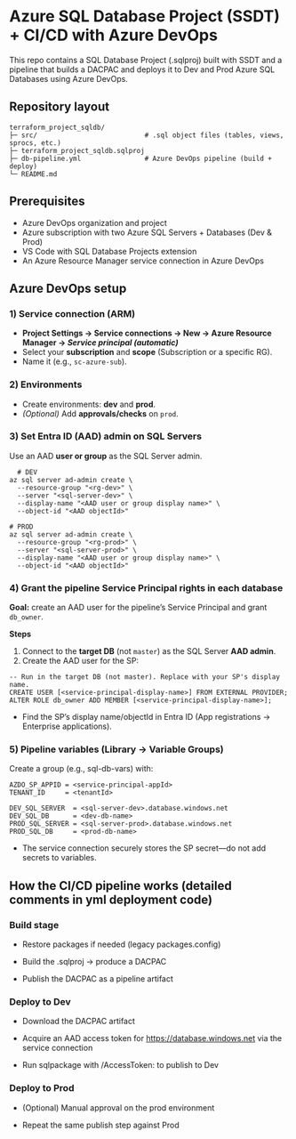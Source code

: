 # Azure SQL Database Project (SSDT) + CI/CD with Azure DevOps #

This repo contains a SQL Database Project (.sqlproj) built with SSDT and a pipeline that builds a DACPAC and deploys it to Dev and Prod Azure SQL Databases using Azure DevOps.

## Repository layout ##
```
terraform_project_sqldb/
├─ src/                           # .sql object files (tables, views, sprocs, etc.)
├─ terraform_project_sqldb.sqlproj
├─ db-pipeline.yml                # Azure DevOps pipeline (build + deploy)
└─ README.md
```

## Prerequisites ##

* Azure DevOps organization and project
* Azure subscription with two Azure SQL Servers + Databases (Dev & Prod)
* VS Code with SQL Database Projects extension
* An Azure Resource Manager service connection in Azure DevOps

## Azure DevOps setup

### 1) Service connection (ARM)
- **Project Settings → Service connections → New → Azure Resource Manager → _Service principal (automatic)_**
- Select your **subscription** and **scope** (Subscription or a specific RG).
- Name it (e.g., `sc-azure-sub`).

### 2) Environments
- Create environments: **dev** and **prod**.
- *(Optional)* Add **approvals/checks** on `prod`.

### 3) Set Entra ID (AAD) admin on SQL Servers
Use an AAD **user or group** as the SQL Server admin.
```
  # DEV
az sql server ad-admin create \
  --resource-group "<rg-dev>" \
  --server "<sql-server-dev>" \
  --display-name "<AAD user or group display name>" \
  --object-id "<AAD objectId>"

# PROD
az sql server ad-admin create \
  --resource-group "<rg-prod>" \
  --server "<sql-server-prod>" \
  --display-name "<AAD user or group display name>" \
  --object-id "<AAD objectId>"
```



### 4) Grant the pipeline Service Principal rights in each database

**Goal:** create an AAD user for the pipeline’s Service Principal and grant `db_owner`.

**Steps**

1. Connect to the **target DB** (not `master`) as the SQL Server **AAD admin**.
2. Create the AAD user for the SP:

```
-- Run in the target DB (not master). Replace with your SP's display name.
CREATE USER [<service-principal-display-name>] FROM EXTERNAL PROVIDER;
ALTER ROLE db_owner ADD MEMBER [<service-principal-display-name>];
```
* Find the SP’s display name/objectId in Entra ID (App registrations → Enterprise applications).

### 5) Pipeline variables (Library → Variable Groups)

Create a group (e.g., sql-db-vars) with:

```
AZDO_SP_APPID = <service-principal-appId>
TENANT_ID     = <tenantId>

DEV_SQL_SERVER  = <sql-server-dev>.database.windows.net
DEV_SQL_DB      = <dev-db-name>
PROD_SQL_SERVER = <sql-server-prod>.database.windows.net
PROD_SQL_DB     = <prod-db-name>
```
* The service connection securely stores the SP secret—do not add secrets to variables.


## How the CI/CD pipeline works (detailed comments in yml deployment code) ##

### Build stage ###

* Restore packages if needed (legacy packages.config)

* Build the .sqlproj → produce a DACPAC

* Publish the DACPAC as a pipeline artifact

### Deploy to Dev ###

* Download the DACPAC artifact

* Acquire an AAD access token for https://database.windows.net via the service connection

* Run sqlpackage with /AccessToken: to publish to Dev

### Deploy to Prod ###

* (Optional) Manual approval on the prod environment

* Repeat the same publish step against Prod

